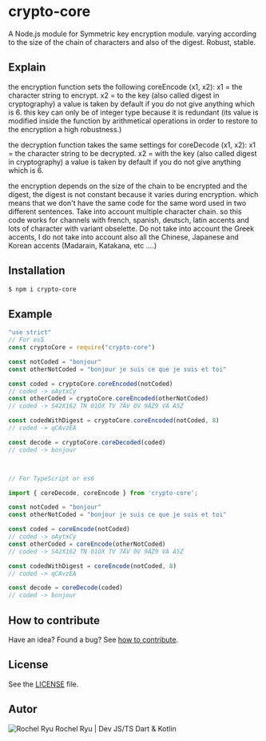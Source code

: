 

















# crypto-core

A Node.js module for Symmetric key encryption module. varying according to the size of the chain of characters and also of the digest. Robust, stable.

## Explain
the encryption function sets the following coreEncode (x1, x2):
x1 = the character string to encrypt.
x2 = to the key (also called digest in cryptography) a value is taken by default if you do not give anything which is 6. this key can only be of integer type because it is redundant (its value is modified inside the function by arithmetical operations in order to restore to the encryption a high robustness.)

the decryption function takes the same settings for coreDecode (x1, x2):
x1 = the character string to be decrypted.
x2 = with the key (also called digest in cryptography) a value is taken by default if you do not give anything which is 6.

the encryption depends on the size of the chain to be encrypted and the digest, the digest is not constant because it varies during encryption.
which means that we don't have the same code for the same word used in two different sentences.
Take into account multiple character chain.
so this code works for channels with french, spanish, deutsch, latin accents and lots of character with variant obselette.
Do not take into account the Greek accents, I do not take into account also all the Chinese, Japanese and Korean accents (Madarain, Katakana, etc ....)




## Installation

```sh
$ npm i crypto-core
```









## Example






```js
"use strict"
// For es5
const cryptoCore = require("crypto-core")

const notCoded = "bonjour"
const otherNotCoded = "bonjour je suis ce que je suis et toi"

const coded = cryptoCore.coreEncoded(notCoded)
// coded -> oAytxCy
const otherCoded = cryptoCore.coreEncoded(otherNotCoded)
// coded -> S42X162 TN 01OX TV 7ÄV 0V 9ÄZ9 VÀ À5Z

const codedWithDigest = cryptoCore.coreEncoded(notCoded, 8)
// coded -> qCAvzEA

const decode = cryptoCore.coreDecoded(coded)
// coded -> bonjour



// For TypeScript or es6

import { coreDecode, coreEncode } from 'crypto-core';

const notCoded = "bonjour"
const otherNotCoded = "bonjour je suis ce que je suis et toi"

const coded = coreEncode(notCoded)
// coded -> oAytxCy
const otherCoded = coreEncode(otherNotCoded)
// coded -> S42X162 TN 01OX TV 7ÄV 0V 9ÄZ9 VÀ À5Z

const codedWithDigest = coreEncode(notCoded, 8)
// coded -> qCAvzEA

const decode = coreDecode(coded)
// coded -> bonjour
```






## How to contribute
Have an idea? Found a bug? See [how to contribute][contributing].


## License
See the [LICENSE][license] file.

## Autor
![Rochel Ryu](https://github.com/rochelryu)
Rochel Ryu | Dev JS/TS Dart & Kotlin

[license]: /LICENSE
[contributing]: /CONTRIBUTING.md
[docs]: /DOCUMENTATION.md
